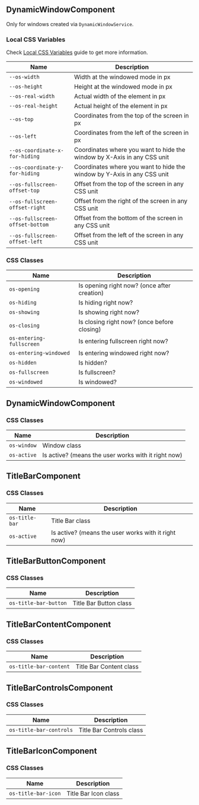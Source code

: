 ## DynamicWindowComponent

Only for windows created via `DynamicWindowService`.

### Local CSS Variables

Check [Local CSS Variables](https://github.com/dreyliky/ngx-os/blob/master/src/app/library/docs/guides/local-css-variables.md) guide to get more information.

| Name                            | Description                                                             |
| ------------------------------- | ----------------------------------------------------------------------- |
| `--os-width`                    | Width at the windowed mode in px                                        |
| `--os-height`                   | Height at the windowed mode in px                                       |
| `--os-real-width`               | Actual width of the element in px                                       |
| `--os-real-height`              | Actual height of the element in px                                      |
| `--os-top`                      | Coordinates from the top of the screen in px                            |
| `--os-left`                     | Coordinates from the left of the screen in px                           |
| `--os-coordinate-x-for-hiding`  | Coordinates where you want to hide the window by X-Axis in any CSS unit |
| `--os-coordinate-y-for-hiding`  | Coordinates where you want to hide the window by Y-Axis in any CSS unit |
| `--os-fullscreen-offset-top`    | Offset from the top of the screen in any CSS unit                       |
| `--os-fullscreen-offset-right`  | Offset from the right of the screen in any CSS unit                     |
| `--os-fullscreen-offset-bottom` | Offset from the bottom of the screen in any CSS unit                    |
| `--os-fullscreen-offset-left`   | Offset from the left of the screen in any CSS unit                      |

### CSS Classes
| Name                            | Description                                 |
| ------------------------------- | ------------------------------------------- |
| `os-opening`                    | Is opening right now? (once after creation) |
| `os-hiding`                     | Is hiding right now?                        |
| `os-showing`                    | Is showing right now?                       |
| `os-closing`                    | Is closing right now? (once before closing) |
| `os-entering-fullscreen`        | Is entering fullscreen right now?           |
| `os-entering-windowed`          | Is entering windowed right now?             |
| `os-hidden`                     | Is hidden?                                  |
| `os-fullscreen`                 | Is fullscreen?                              |
| `os-windowed`                   | Is windowed?                                |

## DynamicWindowComponent

### CSS Classes
| Name                            | Description                                         |
| ------------------------------- | --------------------------------------------------- |
| `os-window`                     | Window class                                        |
| `os-active`                     | Is active? (means the user works with it right now) |

## TitleBarComponent

### CSS Classes
| Name                            | Description                                         |
| ------------------------------- | --------------------------------------------------- |
| `os-title-bar`                  | Title Bar class                                     |
| `os-active`                     | Is active? (means the user works with it right now) |

## TitleBarButtonComponent

### CSS Classes
| Name                            | Description                                         |
| ------------------------------- | --------------------------------------------------- |
| `os-title-bar-button`           | Title Bar Button class                              |

## TitleBarContentComponent

### CSS Classes
| Name                            | Description                                         |
| ------------------------------- | --------------------------------------------------- |
| `os-title-bar-content`          | Title Bar Content class                             |

## TitleBarControlsComponent

### CSS Classes
| Name                            | Description                                         |
| ------------------------------- | --------------------------------------------------- |
| `os-title-bar-controls`         | Title Bar Controls class                            |

## TitleBarIconComponent

### CSS Classes
| Name                            | Description                                         |
| ------------------------------- | --------------------------------------------------- |
| `os-title-bar-icon`             | Title Bar Icon class                                |
